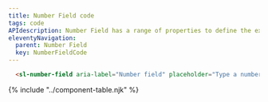 ```yaml
---
title: Number Field code
tags: code
APIdescription: Number Field has a range of properties to define the experience in different use cases.
eleventyNavigation:
  parent: Number Field
  key: NumberFieldCode
---
```

<section>

<div class="ds-example">
    <sl-number-field aria-label="Number field" placeholder="Type a number" value="20"></sl-number-field>
</div>

<div class="ds-code">

  ```html
    <sl-number-field aria-label="Number field" placeholder="Type a number" value="20"></sl-number-field>
  ```

</div>

</section>
<ds-install-info link-in-navigation package="number-field"></ds-install-info>
{% include "../component-table.njk" %}
